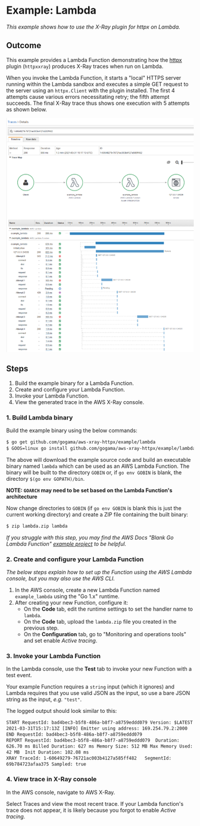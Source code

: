Example: Lambda
===============

*This example shows how to use the X-Ray plugin for httpx on Lambda.*

## Outcome

This example provides a Lambda Function demonstrating how the
[httpx](https://github.com/gogama/httpx) plugin (`httpxxray`) produces X-Ray
traces when run on Lambda.

When you invoke the Lambda Function, it starts a "local" HTTPS server running
within the Lambda sandbox and executes a simple GET request to the server using
an `httpx.Client` with the plugin installed. The first 4 attempts cause various
errors necessitating retry; the fifth attempt succeeds. The final X-Ray trace
thus shows one execution with 5 attempts as shown below.

![Screengrab from AWS X-Ray console showing the X-Ray trace generated by the plugin when run within Lambda.](xray_screengrab.png)

## Steps

1. Build the example binary for a Lambda Function.
2. Create and configure your Lambda Function.
3. Invoke your Lambda Function.
4. View the generated trace in the AWS X-Ray console.

### 1. Build Lambda binary

Build the example binary using the below commands:

```sh
$ go get github.com/gogama/aws-xray-httpx/example/lambda
$ GOOS=linux go install github.com/gogama/aws-xray-httpx/example/lambda
```

The above will download the example source code and build an executable binary
named `lambda` which can be used as an AWS Lambda Function. The binary will be
built to the directory `GOBIN` or, if `go env GOBIN` is blank, the directory
`$(go env GOPATH)/bin`.

**NOTE: `GOARCH` may need to be set based on the Lambda Function's** 
**architecture**

Now change directories to `GOBIN` (if `go env GOBIN` is blank this is just the
current working directory) and create a ZIP file containing the built binary:

```sh
$ zip lambda.zip lambda
``` 

*If you struggle with this step, you may find the AWS Docs "Blank Go Lambda
Function" [example project](https://github.com/awsdocs/aws-lambda-developer-guide/tree/main/sample-apps/blank-go)
to be helpful.*

### 2. Create and configure your Lambda Function

*The below steps explain how to set up the Function using the AWS Lambda
console, but you may also use the AWS CLI.*

1. In the AWS console, create a new Lambda Function named `example_lambda`
   using the "Go 1.x" runtime.
2. After creating your new Function, configure it:
    - On the **Code** tab, edit the runtime settings to set the handler name
      to `lambda`.
    - On the **Code** tab, upload the `lambda.zip` file you created in the
      previous step.
    - On the **Configuration** tab, go to "Monitoring and operations tools" and
      set enable *Active tracing*. 

### 3. Invoke your Lambda Function

In the Lambda console, use the **Test** tab to invoke your new Function with a
test event.

Your example Function requires a `string` input (which it ignores) and Lambda
requires that you use valid JSON as the input, so use a bare JSON string as
the input, *e.g.* `"test"`. 

The logged output should look similar to this:

```
START RequestId: bad4bec3-b5f8-486a-b8f7-a8759eddd079 Version: $LATEST
2021-03-31T15:17:13Z [INFO] Emitter using address: 169.254.79.2:2000
END RequestId: bad4bec3-b5f8-486a-b8f7-a8759eddd079
REPORT RequestId: bad4bec3-b5f8-486a-b8f7-a8759eddd079	Duration: 626.70 ms	Billed Duration: 627 ms	Memory Size: 512 MB	Max Memory Used: 42 MB	Init Duration: 102.08 ms
XRAY TraceId: 1-60649279-76721ac003b4127a585ff482	SegmentId: 69b784723afaa375	Sampled: true
``` 

### 4. View trace in X-Ray console

In the AWS console, navigate to AWS X-Ray.

Select Traces and view the most recent trace. If your Lambda function's trace
does not appear, it is likely because you forgot to enable *Active tracing*.
